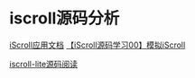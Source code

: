 # iscroll源码分析

[iScroll应用文档](http://www.cnblogs.com/czf-zone/p/3263577.html)
[【iScroll源码学习00】模拟iScroll](https://www.cnblogs.com/yexiaochai/p/3489676.html)

[iscroll-lite源码阅读](http://hpoenixf.com/iscroll-lite%E6%BA%90%E7%A0%81%E9%98%85%E8%AF%BB.html)